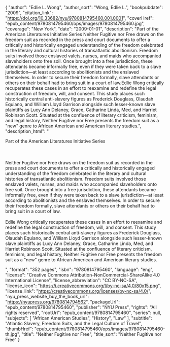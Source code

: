{
  "author": "Edlie L. Wong",
  "author_sort": "Wong, Edlie L.",
  "bookpubdate": "2009",
  "citation_link": "https://doi.org/10.33682/nyu/9780814795460.001.0001",
  "coverHref": "epub_content/9780814795460/ops/images/9780814795460.jpg",
  "coverage": "New York",
  "date": "2009-01-01",
  "description": "Part of the American Literatures Initiative Series  Neither Fugitive nor Free draws on the freedom suit as recorded in the press and court documents to offer a critically and historically engaged understanding of the freedom celebrated in the literary and cultural histories of transatlantic abolitionism. Freedom suits involved those enslaved valets, nurses, and maids who accompanied slaveholders onto free soil. Once brought into a free jurisdiction, these attendants became informally free, even if they were taken back to a slave jurisdiction&#8212;at least according to abolitionists and the enslaved themselves. In order to secure their freedom formally, slave attendants or others on their behalf had to bring suit in a court of law.Edlie Wong critically recuperates these cases in an effort to reexamine and redefine the legal construction of freedom, will, and consent. This study places such historically central anti-slavery figures as Frederick Douglass, Olaudah Equiano, and William Lloyd Garrison alongside such lesser-known slave plaintiffs as Lucy Ann Delaney, Grace, Catharine Linda, Med, and Harriet Robinson Scott. Situated at the confluence of literary criticism, feminism, and legal history, Neither Fugitive nor Free presents the freedom suit as a \"new\" genre to African American and American literary studies.",
  "description_html": "<p>Part of the American Literatures Initiative Series  <br><br><br><br>Neither Fugitive nor Free draws on the freedom suit as recorded in the press and court documents to offer a critically and historically engaged understanding of the freedom celebrated in the literary and cultural histories of transatlantic abolitionism. Freedom suits involved those enslaved valets, nurses, and maids who accompanied slaveholders onto free soil. Once brought into a free jurisdiction, these attendants became informally free, even if they were taken back to a slave jurisdiction&#8212;at least according to abolitionists and the enslaved themselves. In order to secure their freedom formally, slave attendants or others on their behalf had to bring suit in a court of law.<br><br>Edlie Wong critically recuperates these cases in an effort to reexamine and redefine the legal construction of freedom, will, and consent. This study places such historically central anti-slavery figures as Frederick Douglass, Olaudah Equiano, and William Lloyd Garrison alongside such lesser-known slave plaintiffs as Lucy Ann Delaney, Grace, Catharine Linda, Med, and Harriet Robinson Scott. Situated at the confluence of literary criticism, feminism, and legal history, Neither Fugitive nor Free presents the freedom suit as a \"new\" genre to African American and American literary studies.</p>",
  "format": "352 pages",
  "isbn": "9780814795460",
  "language": "eng",
  "license": "Creative Commons Attribution-NonCommercial-ShareAlike 4.0 International License",
  "license_abbreviation": "CC BY-NC-SA",
  "license_icon": "https://i.creativecommons.org/l/by-nc-sa/4.0/80x15.png",
  "license_link": "https://creativecommons.org/licenses/by-nc-sa/4.0/",
  "nyu_press_website_buy_the_book_url": "https://nyupress.org/9780814794562",
  "packageUrl": "epub_content/9780814795460",
  "publisher": "NYU Press",
  "rights": "All rights reserved",
  "rootUrl": "epub_content/9780814795460",
  "series": null,
  "subjects": [
    "African American Studies",
    "History",
    "Law"
  ],
  "subtitle": "Atlantic Slavery, Freedom Suits, and the Legal Culture of Travel",
  "thumbHref": "epub_content/9780814795460/ops/images/9780814795460-th.jpg",
  "title": "Neither Fugitive nor Free",
  "title_sort": "Neither Fugitive nor Free"
}
